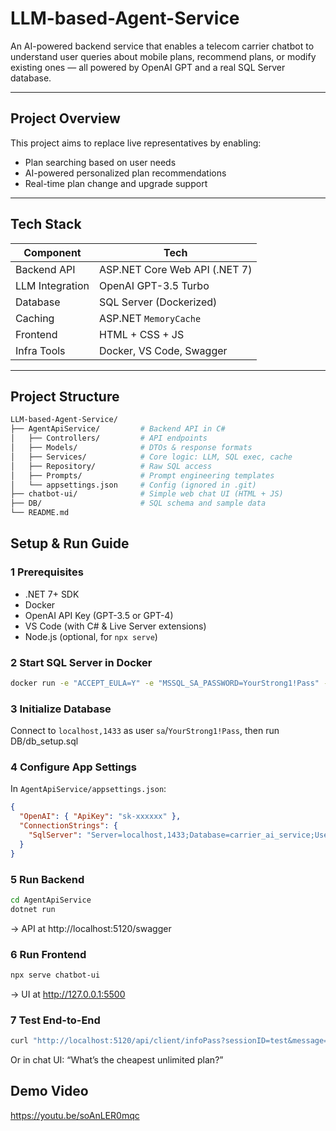 # LLM-based-Agent-Service

An AI-powered backend service that enables a telecom carrier chatbot to understand user queries about mobile plans, recommend plans, or modify existing ones — all powered by OpenAI GPT and a real SQL Server database.

---

## Project Overview

This project aims to replace live representatives by enabling:
- Plan searching based on user needs
- AI-powered personalized plan recommendations
- Real-time plan change and upgrade support

---

## Tech Stack

| Component       | Tech                       |
|----------------|----------------------------|
| Backend API     | ASP.NET Core Web API (.NET 7) |
| LLM Integration | OpenAI GPT-3.5 Turbo       |
| Database        | SQL Server (Dockerized)    |
| Caching         | ASP.NET `MemoryCache`      |
| Frontend        | HTML + CSS + JS            |
| Infra Tools     | Docker, VS Code, Swagger   |

---

## Project Structure

```bash
LLM-based-Agent-Service/
├── AgentApiService/         # Backend API in C#
│   ├── Controllers/         # API endpoints
│   ├── Models/              # DTOs & response formats
│   ├── Services/            # Core logic: LLM, SQL exec, cache
│   ├── Repository/          # Raw SQL access
│   ├── Prompts/             # Prompt engineering templates
│   └── appsettings.json     # Config (ignored in .git)
├── chatbot-ui/              # Simple web chat UI (HTML + JS)
├── DB/                      # SQL schema and sample data
└── README.md
```

## Setup & Run Guide

### 1 Prerequisites
- .NET 7+ SDK  
- Docker  
- OpenAI API Key (GPT-3.5 or GPT-4)  
- VS Code (with C# & Live Server extensions)  
- Node.js (optional, for `npx serve`)

### 2 Start SQL Server in Docker
```bash
docker run -e "ACCEPT_EULA=Y" -e "MSSQL_SA_PASSWORD=YourStrong1!Pass" -p 1433:1433 --name sqlserver -d mcr.microsoft.com/mssql/server:2022-latest
```

### 3 Initialize Database
Connect to `localhost,1433` as user `sa`/`YourStrong1!Pass`, then run DB/db_setup.sql

### 4 Configure App Settings
In `AgentApiService/appsettings.json`:
```json
{
  "OpenAI": { "ApiKey": "sk-xxxxxx" },
  "ConnectionStrings": {
    "SqlServer": "Server=localhost,1433;Database=carrier_ai_service;User Id=sa;Password=YourStrong1!Pass;Encrypt=False"
  }
}
```

### 5 Run Backend
```bash
cd AgentApiService
dotnet run
```
→ API at http://localhost:5120/swagger

### 6 Run Frontend
```bash
npx serve chatbot-ui
```
→ UI at http://127.0.0.1:5500

### 7 Test End-to-End
```bash
curl "http://localhost:5120/api/client/infoPass?sessionID=test&message=What%20is%20my%20plan"
```
Or in chat UI: “What’s the cheapest unlimited plan?”

## Demo Video
<https://youtu.be/soAnLER0mqc>





